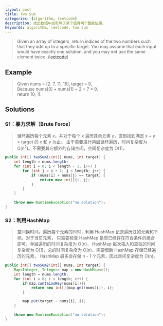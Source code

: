 ```yaml
---
layout: post
title: Two Sum
categories: [algorithm, leetcode]
description: 找出数组中加和等于某个值得两个整数位置。
keywords: algorithm, leetcode, two sum
---
```


> Given an array of integers, return indices of the two numbers such that they add up to a specific target.
You may assume that each input would have exactly one solution, and you may not use the same element twice.
([leetcode](https://leetcode.com/problems/two-sum/))


## Example

> Given nums = [2, 7, 11, 15], target = 9,  
Because nums[0] + nums[1] = 2 + 7 = 9,  
return [0, 1].


## Solutions

### S1：暴力求解（Brute Force）

> 循环遍历每个元素 x，并对于每个 x 遍历其余元素 y，直到找到满足 x + y = target 的 x 和 y 为止。
由于需要进行两层循环遍历，时间复杂度为 O(n<sup>2</sup>)。不需要其它额外的存储空间，空间复杂度为 O(1)。

```java
public int[] twoSum1(int[] nums, int target) {        
    int length = nums.length;
    for (int i = 0; i < length - 1; i++) {
        for (int j = i + 1; j < length; j++) {
            if (nums[i] + nums[j] == target) {
                return new int[]{i, j};
            }
        }
    }
    
    throw new RuntimeException("no solution");
}
```

### S2：利用HashMap

> 空间换时间。遍历每个元素的同时，利用 HashMap 记录遍历过的元素和下标。对于当前元素，
只需要检查 HashMap 是否已经存在符合条件的组合即可。单层遍历的时间复杂度为 O(n)，
HashMap 每次插入和查找的时间复杂度为 O(1)，总的时间复杂度为 O(n)。需要借助 HashMap 存储已经遍历的元素，
HashMap 最多会存储 n - 1 个元素，因此空间复杂度为 O(n)。

```java
public int[] twoSum2(int[] nums, int target) {
    Map<Integer, Integer> map = new HashMap<>();
    int length = nums.length;
    for (int i = 0; i < length; i++) {
        if(map.containsKey(nums[i])){
            return new int[]{map.get(nums[i]), i};
        }

        map.put(target - nums[i], i);
    }
    
    throw new RuntimeException("no solution");
}
```